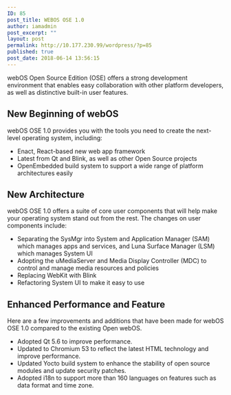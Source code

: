 ```yaml
---
ID: 85
post_title: WEBOS OSE 1.0
author: iamadmin
post_excerpt: ""
layout: post
permalink: http://10.177.230.99/wordpress/?p=85
published: true
post_date: 2018-06-14 13:56:15
---
```

webOS Open Source Edition (OSE) offers a strong development environment that enables easy collaboration with other platform developers, as well as distinctive built-in user features.
<h2 id="new-beginning-of-webos">New Beginning of webOS <i class="fa fa-link fa-lg"></i></h2>
webOS OSE 1.0 provides you with the tools you need to create the next-level operating system, including:
<ul>
 	<li>Enact, React-based new web app framework</li>
 	<li>Latest from Qt and Blink, as well as other Open Source projects</li>
 	<li>OpenEmbedded build system to support a wide range of platform architectures easily</li>
</ul>
<h2 id="new-architecture">New Architecture <i class="fa fa-link fa-lg"></i></h2>
webOS OSE 1.0 offers a suite of core user components that will help make your operating system stand out from the rest. The changes on user components include:
<ul>
 	<li>Separating the SysMgr into System and Application Manager (SAM) which manages apps and services, and Luna Surface Manager (LSM) which manages System UI</li>
 	<li>Adopting the uMediaServer and Media Display Controller (MDC) to control and manage media resources and policies</li>
 	<li>Replacing WebKit with Blink</li>
 	<li>Refactoring System UI to make it easy to use</li>
</ul>
<h2 id="enhanced-performance-and-feature">Enhanced Performance and Feature <i class="fa fa-link fa-lg"></i></h2>
Here are a few improvements and additions that have been made for webOS OSE 1.0 compared to the existing Open webOS.
<ul>
 	<li>Adopted Qt 5.6 to improve performance.</li>
 	<li>Updated to Chromium 53 to reflect the latest HTML technology and improve performance.</li>
 	<li>Updated Yocto build system to enhance the stability of open source modules and update security patches.</li>
 	<li>Adopted i18n to support more than 160 languages on features such as data format and time zone.</li>
</ul>